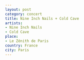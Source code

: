 ```yaml
---
layout: post
category: concert
title: Nine Inch Nails + Cold Cave
artists: 
- Nine Inch Nails
- Cold Cave
place: 
- Le Zénith de Paris
country: France
city: Paris
---
```


